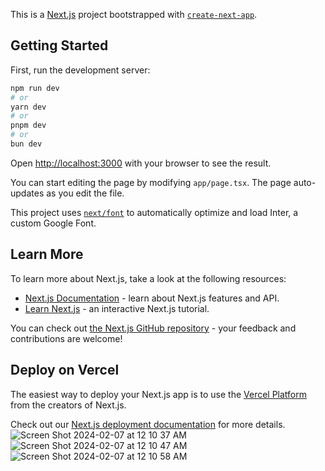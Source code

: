This is a [Next.js](https://nextjs.org/) project bootstrapped with [`create-next-app`](https://github.com/vercel/next.js/tree/canary/packages/create-next-app).

## Getting Started

First, run the development server:

```bash
npm run dev
# or
yarn dev
# or
pnpm dev
# or
bun dev
```

Open [http://localhost:3000](http://localhost:3000) with your browser to see the result.

You can start editing the page by modifying `app/page.tsx`. The page auto-updates as you edit the file.

This project uses [`next/font`](https://nextjs.org/docs/basic-features/font-optimization) to automatically optimize and load Inter, a custom Google Font.

## Learn More

To learn more about Next.js, take a look at the following resources:

- [Next.js Documentation](https://nextjs.org/docs) - learn about Next.js features and API.
- [Learn Next.js](https://nextjs.org/learn) - an interactive Next.js tutorial.

You can check out [the Next.js GitHub repository](https://github.com/vercel/next.js/) - your feedback and contributions are welcome!

## Deploy on Vercel

The easiest way to deploy your Next.js app is to use the [Vercel Platform](https://vercel.com/new?utm_medium=default-template&filter=next.js&utm_source=create-next-app&utm_campaign=create-next-app-readme) from the creators of Next.js.

Check out our [Next.js deployment documentation](https://nextjs.org/docs/deployment) for more details.
![Screen Shot 2024-02-07 at 12 10 37 AM](https://github.com/ponnuru/sample-next-app/assets/5709757/a77e4e19-e92f-4377-9e65-2490f49f1981)
![Screen Shot 2024-02-07 at 12 10 47 AM](https://github.com/ponnuru/sample-next-app/assets/5709757/c346df52-4ea9-4068-b467-2633196239dd)
![Screen Shot 2024-02-07 at 12 10 58 AM](https://github.com/ponnuru/sample-next-app/assets/5709757/9848108b-1a45-47b8-8f60-29b43984ec72)
